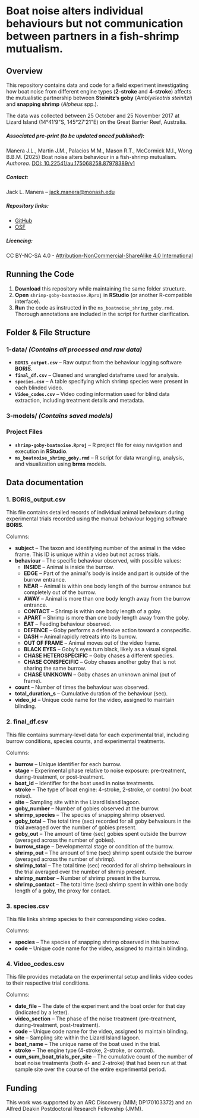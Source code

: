 # Boat noise alters individual behaviours but not communication between partners in a fish-shrimp mutualism.


## Overview  

This repository contains data and code for a field experiment investigating how boat noise from different engine types (**2-stroke** and **4-stroke**) affects the mutualistic partnership between **Steinitz’s goby** (*Amblyeleotris steinitzi*) and **snapping shrimp** (*Alpheus* spp.).  

The data was collected between 25 October and 25 November 2017 at Lizard Island (14°41'9"S, 145°27'21"E) on the Great Barrier Reef, Australia.

##### Associated pre-print (to be updated onced published): 
Manera J.L., Martin J.M., Palacios M.M., Mason R.T., McCormick M.I., Wong B.B.M. (2025) Boat noise alters behaviour in a fish-shrimp mutualism. *Authorea*. [DOI: 10.22541/au.175068258.87978389/v1](https://doi.org/10.22541/au.175068258.87978389/v1)

##### Contact:
Jack L. Manera – [jack.manera@monash.edu](mailto:jack.manera@monash.edu)

##### Repository links:
- [GitHub](https://github.com/JLManera/shrimp_goby_boatnoise)
- [OSF](https://osf.io/3x5yf/?view_only=dff0b2d2661142f7bab5e4d69cdbd75a)

##### Licencing:
CC BY-NC-SA 4.0 - [Attribution-NonCommercial-ShareAlike 4.0 International](https://creativecommons.org/licenses/by-nc-sa/4.0/)

## Running the Code  

1. **Download** this repository while maintaining the same folder structure.  
2. **Open** `shrimp-goby-boatnoise.Rproj` in **RStudio** (or another R-compatible interface).  
3. **Run** the code as instructed in the `ms_boatnoise_shrimp_goby.rmd`. Thorough annotations are included in the script for further clarification.  

## Folder & File Structure  

### **1-data/** _(Contains all processed and raw data)_  
- **`BORIS_output.csv`** – Raw output from the behaviour logging software **BORIS**.  
- **`final_df.csv`** – Cleaned and wrangled dataframe used for analysis.  
- **`species.csv`** – A table specifying which shrimp species were present in each blinded video.  
- **`Video_codes.csv`** – Video coding information used for blind data extraction, including treatment details and metadata.  

### **3-models/** _(Contains saved models)_  

### **Project Files**  
- **`shrimp-goby-boatnoise.Rproj`** – R project file for easy navigation and execution in **RStudio**.  
- **`ms_boatnoise_shrimp_goby.rmd`** – R script for data wrangling, analysis, and visualization using **brms** models. 

## Data documentation

### 1. BORIS_output.csv

This file contains detailed records of individual animal behaviours during experimental trials recorded using the manual behaviour logging software **BORIS**.

Columns:

- **subject** – The taxon and identifying number of the animal in the video frame. This ID is unique within a video but not across trials.
- **behaviour** – The specific behaviour observed, with possible values:
  - **INSIDE** – Animal is inside the burrow.
  - **EDGE** – Part of the animal's body is inside and part is outside of the burrow entrance.
  - **NEAR** – Animal is within one body length of the burrow entrance but completely out of the burrow.
  - **AWAY** – Animal is more than one body length away from the burrow entrance.
  - **CONTACT** – Shrimp is within one body length of a goby.
  - **APART** – Shrimp is more than one body length away from the goby.
  - **EAT** – Feeding behaviour observed.
  - **DEFENCE** – Goby performs a defensive action toward a conspecific.
  - **DASH** – Animal rapidly retreats into its burrow.
  - **OUT OF FRAME** – Animal moves out of the video frame.
  - **BLACK EYES** – Goby’s eyes turn black, likely as a visual signal.
  - **CHASE HETEROSPECIFIC** – Goby chases a different species.
  - **CHASE CONSPECIFIC** – Goby chases another goby that is not sharing the same burrow.
  - **CHASE UNKNOWN** – Goby chases an unknown animal (out of frame).
- **count** – Number of times the behaviour was observed.
- **total_duration_s** – Cumulative duration of the behaviour (sec).
- **video_id** – Unique code name for the video, assigned to maintain blinding.

### 2. final_df.csv

This file contains summary-level data for each experimental trial, including burrow conditions, species counts, and experimental treatments.

Columns:

- **burrow** – Unique identifier for each burrow.
- **stage** – Experimental phase relative to noise exposure: pre-treatment, during-treatment, or post-treatment.
- **boat_id** – Identifier for the boat used in noise treatments.
- **stroke** – The type of boat engine: 4-stroke, 2-stroke, or control (no boat noise).
- **site** – Sampling site within the Lizard Island lagoon.
- **goby_number** – Number of gobies observed at the burrow.
- **shrimp_species** – The species of snapping shrimp observed.
- **goby_total** – The total time (sec) recorded for all goby behvaiours in the trial averaged over the number of gobies present.
- **goby_out** – The amount of time (sec) gobies spent outside the burrow (averaged across the number of gobies).
- **burrow_stage** – Developmental stage or condition of the burrow.
- **shrimp_out** – The amount of time (sec) shrimp spent outside the burrow (averaged across the number of shrimp).
- **shrimp_total** – The total time (sec) recorded for all shrimp behvaiours in the trial averaged over the number of shrmip present.
- **shrimp_number** – Number of shrimp present in the burrow.
- **shrimp_contact** – The total time (sec) shrimp spent in within one body length of a goby, the proxy for contact.

### 3. species.csv

This file links shrimp species to their corresponding video codes.

Columns:

- **species** – The species of snapping shrimp observed in this burrow.
- **code** – Unique code name for the video, assigned to maintain blinding.

### 4. Video_codes.csv

This file provides metadata on the experimental setup and links video codes to their respective trial conditions. 

Columns:

- **date_file** – The date of the experiment and the boat order for that day (indicated by a letter).
- **video_section** – The phase of the noise treatment (pre-treatment, during-treatment, post-treatment).
- **code** – Unique code name for the video, assigned to maintain blinding.
- **site** – Sampling site within the Lizard Island lagoon.
- **boat_name** – The unique name of the boat used in the trial.
- **stroke** – The engine type (4-stroke, 2-stroke, or control).
- **cum_sum_boat_trials_per_site** – The cumulative count of the number of boat noise treatments (both 4- and 2-stroke) that had been run at that sample site over the course of the entire experimental period.

## Funding

This work was supported by an ARC Discovery (MIM; DP170103372) and an Alfred Deakin Postdoctoral Research Fellowship (JMM).






